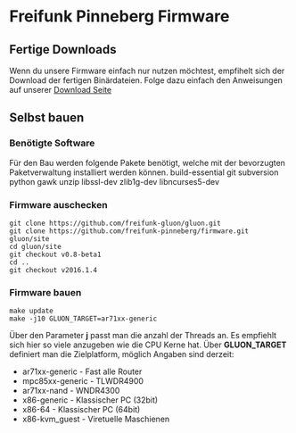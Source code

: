 # Freifunk Pinneberg Firmware

## Fertige Downloads
Wenn du unsere Firmware einfach nur nutzen möchtest, empfihelt sich der Download der fertigen Binärdateien. Folge dazu einfach den Anweisungen auf unserer [Download Seite](https://pinneberg.freifunk.net/download.html)

## Selbst bauen

### Benötigte Software
Für den Bau werden folgende Pakete benötigt, welche mit der bevorzugten Paketverwaltung installiert werden können.
build-essential git subversion python gawk unzip libssl-dev zlib1g-dev libncurses5-dev

### Firmware auschecken
    git clone https://github.com/freifunk-gluon/gluon.git
    git clone https://github.com/freifunk-pinneberg/firmware.git gluon/site
    cd gluon/site
    git checkout v0.8-beta1
    cd ..
    git checkout v2016.1.4

### Firmware bauen
    make update
    make -j10 GLUON_TARGET=ar71xx-generic

Über den Parameter **j** passt man die anzahl der Threads an. Es empfiehlt sich hier so viele anzugeben wie die CPU Kerne hat.
Über **GLUON_TARGET** definiert man die Zielplatform, möglich Angaben sind derzeit:

* ar71xx-generic - Fast alle Router
* mpc85xx-generic - TLWDR4900
* ar71xx-nand - WNDR4300
* x86-generic - Klassischer PC (32bit)
* x86-64 - Klassischer PC (64bit)
* x86-kvm_guest - Viretuelle Maschienen